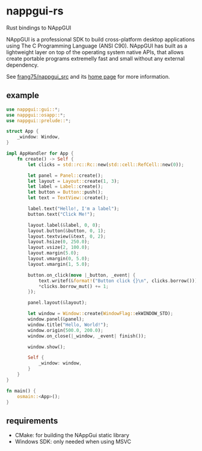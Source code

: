 # nappgui-rs

Rust bindings to NAppGUI

NAppGUI is a professional SDK to build cross-platform desktop applications using The C Programming Language (ANSI C90). NAppGUI has built as a lightweight layer on top of the operating system native APIs, that allows create portable programs extremelly fast and small without any external dependency.

See [frang75/nappgui_src](https://github.com/frang75/nappgui_src) and its [home page](https://nappgui.com/) for more information.


## example

```rust
use nappgui::gui::*;
use nappgui::osapp::*;
use nappgui::prelude::*;

struct App {
    _window: Window,
}

impl AppHandler for App {
    fn create() -> Self {
        let clicks = std::rc::Rc::new(std::cell::RefCell::new(0));

        let panel = Panel::create();
        let layout = Layout::create(1, 3);
        let label = Label::create();
        let button = Button::push();
        let text = TextView::create();

        label.text("Hello!, I'm a label");
        button.text("Click Me!");

        layout.label(&label, 0, 0);
        layout.button(&button, 0, 1);
        layout.textview(&text, 0, 2);
        layout.hsize(0, 250.0);
        layout.vsize(2, 100.0);
        layout.margin(5.0);
        layout.vmargin(0, 5.0);
        layout.vmargin(1, 5.0);

        button.on_click(move |_button, _event| {
            text.writef(&format!("Button click {}\n", clicks.borrow()));
            *clicks.borrow_mut() += 1;
        });

        panel.layout(&layout);

        let window = Window::create(WindowFlag::ekWINDOW_STD);
        window.panel(&panel);
        window.title("Hello, World!");
        window.origin(500.0, 200.0);
        window.on_close(|_window, _event| finish());

        window.show();

        Self {
            _window: window,
        }
    }
}

fn main() {
    osmain::<App>();
}
```


## requirements

 - CMake: for building the NAppGui static library
 - Windows SDK: only needed when using MSVC

